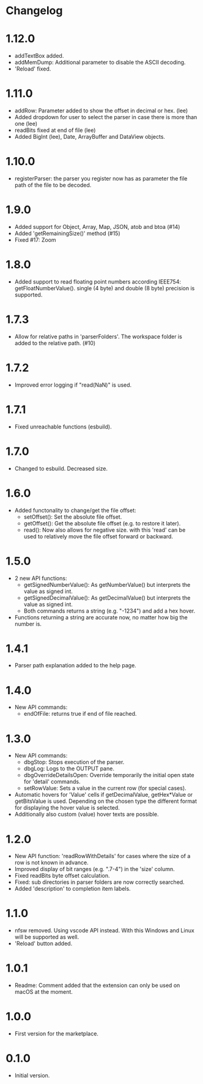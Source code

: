 # Changelog

# 1.12.0
- addTextBox added.
- addMemDump: Additional parameter to disable the ASCII decoding.
- 'Reload' fixed.

# 1.11.0
- addRow: Parameter added to show the offset in decimal or hex. (lee)
- Added dropdown for user to select the parser in case there is more than one (lee)
- readBits fixed at end of file (lee)
- Added BigInt (lee), Date, ArrayBuffer and DataView objects.

# 1.10.0
- registerParser: the parser you register now has as parameter the file path of the file to be decoded.

# 1.9.0
- Added support for Object, Array, Map, JSON, atob and btoa (#14)
- Added 'getRemainingSize()' method (#15)
- Fixed #17: Zoom

# 1.8.0
- Added support to read floating point numbers according IEEE754: getFloatNumberValue(). single (4 byte) and double (8 byte) precision is supported.

# 1.7.3
- Allow for relative paths in 'parserFolders'. The workspace folder is added to the relative path. (#10)

# 1.7.2
- Improved error logging if "read(NaN)" is used.

# 1.7.1
- Fixed unreachable functions (esbuild).

# 1.7.0
- Changed to esbuild. Decreased size.

# 1.6.0
- Added functonality to change/get the file offset:
	- setOffset():	Set the absolute file offset.
	- getOffset(): Get the absolute file offset (e.g. to restore it later).
	- read(): Now also allows for negative size. with this 'read' can be used to relatively move the file offset forward or backward.

# 1.5.0
- 2 new API functions:
	- getSignedNumberValue(): As getNumberValue() but interprets the value as signed int.
	- getSignedDecimalValue(): As getDecimalValue() but interprets the value as signed int.
	- Both commands returns a string (e.g. "-1234") and add a hex hover.
- Functions returning a string are accurate now, no matter how big the number is.

# 1.4.1
- Parser path explanation added to the help page.

# 1.4.0
- New API commands:
	- endOfFile: returns true if end of file reached.

# 1.3.0
- New API commands:
	- dbgStop: Stops execution of the parser.
	- dbgLog: Logs to the OUTPUT pane.
	- dbgOverrideDetailsOpen: Override temporarily the initial open state for 'detail' commands.
	- setRowValue: Sets a value in the current row (for special cases).
- Automatic hovers for 'Value' cells if getDecimalValue, getHex*Value or getBitsValue is used. Depending on the chosen type the different format for displaying the hover value is selected.
- Additionally also custom (value) hover texts are possible.

# 1.2.0
- New API function: 'readRowWithDetails' for cases where the size of a row is not known in advance.
- Improved display of bit ranges (e.g. ".7-4") in the 'size' column.
- Fixed readBits byte offset calculation.
- Fixed: sub directories in parser folders are now correctly searched.
- Added 'description' to completion item labels.

# 1.1.0
- nfsw removed. Using vscode API instead. With this Windows and Linux will be supported as well.
- 'Reload' button added.

# 1.0.1
- Readme: Comment added that the extension can only be used on macOS at the moment.

# 1.0.0
- First version for the marketplace.

# 0.1.0
- Initial version.
